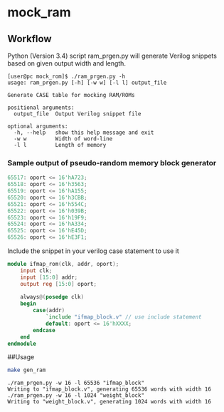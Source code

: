 # mock_ram

## Workflow
Python (Version 3.4) script ram_prgen.py will generate Verilog snippets based on given output width and length. 

```
[user@pc mock_rom]$ ./ram_prgen.py -h
usage: ram_prgen.py [-h] [-w w] [-l l] output_file

Generate CASE table for mocking RAM/ROMs

positional arguments:
  output_file  Output Verilog snippet file

optional arguments:
  -h, --help   show this help message and exit
  -w w         Width of word-line
  -l l         Length of memory
```

### Sample output of pseudo-random memory block generator

```Verilog
65517: oport <= 16'hA723;
65518: oport <= 16'h3563;
65519: oport <= 16'hA155;
65520: oport <= 16'h3CBB;
65521: oport <= 16'h554C;
65522: oport <= 16'h039B;
65523: oport <= 16'h19F9;
65524: oport <= 16'hA334;
65525: oport <= 16'hE45D;
65526: oport <= 16'hE3F1;
```

Include the snippet in your verilog case statement to use it
```Verilog
module ifmap_rom(clk, addr, oport);
	input clk;
	input [15:0] addr;
	output reg [15:0] oport;
	
	always@(posedge clk)
	begin
		case(addr)
			`include "ifmap_block.v" // use include statement
			default: oport <= 16'hXXXX;
		endcase
	end
endmodule
```

##Usage

```bash
make gen_ram
```

```
./ram_prgen.py -w 16 -l 65536 "ifmap_block"
Writing to "ifmap_block.v", generating 65536 words with width 16
./ram_prgen.py -w 16 -l 1024 "weight_block"
Writing to "weight_block.v", generating 1024 words with width 16
```

